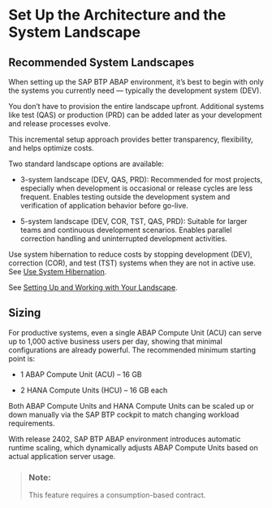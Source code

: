 <!-- loio66d97421868d405e935b3dc30dcd478d -->

# Set Up the Architecture and the System Landscape



<a name="loio66d97421868d405e935b3dc30dcd478d__section_dnh_z4h_zgc"/>

## Recommended System Landscapes

When setting up the SAP BTP ABAP environment, it’s best to begin with only the systems you currently need — typically the development system \(DEV\).

You don’t have to provision the entire landscape upfront. Additional systems like test \(QAS\) or production \(PRD\) can be added later as your development and release processes evolve.

This incremental setup approach provides better transparency, flexibility, and helps optimize costs.

Two standard landscape options are available:

-   3-system landscape \(DEV, QAS, PRD\): Recommended for most projects, especially when development is occasional or release cycles are less frequent. Enables testing outside the development system and verification of application behavior before go-live.

-   5-system landscape \(DEV, COR, TST, QAS, PRD\): Suitable for larger teams and continuous development scenarios. Enables parallel correction handling and uninterrupted development activities.


Use system hibernation to reduce costs by stopping development \(DEV\), correction \(COR\), and test \(TST\) systems when they are not in active use. See [Use System Hibernation](use-system-hibernation-6a8d7ee.md).

See [Setting Up and Working with Your Landscape](https://help.sap.com/docs/sap-btp-abap-environment/abap-environment/setting-up-and-working-with-your-landscape?version=Cloud).



<a name="loio66d97421868d405e935b3dc30dcd478d__section_avz_3ph_zgc"/>

## Sizing

For productive systems, even a single ABAP Compute Unit \(ACU\) can serve up to 1,000 active business users per day, showing that minimal configurations are already powerful. The recommended minimum starting point is:

-   1 ABAP Compute Unit \(ACU\) – 16 GB

-   2 HANA Compute Units \(HCU\) – 16 GB each


Both ABAP Compute Units and HANA Compute Units can be scaled up or down manually via the SAP BTP cockpit to match changing workload requirements.

With release 2402, SAP BTP ABAP environment introduces automatic runtime scaling, which dynamically adjusts ABAP Compute Units based on actual application server usage.

> ### Note:  
> This feature requires a consumption-based contract.

